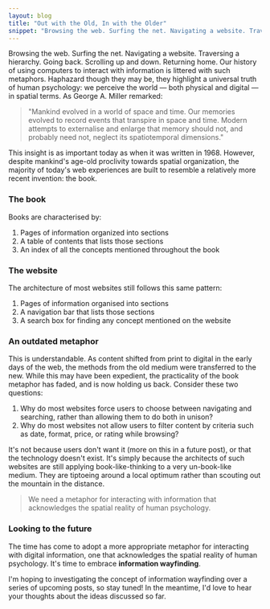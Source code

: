```yaml
---
layout: blog
title: "Out with the Old, In with the Older"
snippet: "Browsing the web. Surfing the net. Navigating a website. Traversing a hierarchy. Going back. Scrolling up and down. Returning home. Our history of using computers to interact with information is littered with such metaphors. Haphazard though they may be, they highlight a universal truth of human psychology: we perceive the world — both physical and digital —  in spatial terms. However, despite mankind's age-old proclivity towards spatial organisation, the majority of today's web experiences are built to resemble a relatively more recent invention: the book."
---
```


Browsing the web. Surfing the net. Navigating a website. Traversing a hierarchy. Going back. Scrolling up and down. Returning home. Our history of using computers to interact with information is littered with such metaphors. Haphazard though they may be, they highlight a universal truth of human psychology: we perceive the world — both physical and digital —  in spatial terms. As George A. Miller remarked:

> "Mankind evolved in a world of space and time. Our memories evolved to record events that transpire in space and time. Modern attempts to externalise and enlarge that memory should not, and probably need not, neglect its spatiotemporal dimensions."

This insight is as important today as when it was written in 1968. However, despite mankind's age-old proclivity towards spatial organization, the majority of today's web experiences are built to resemble a relatively more recent invention: the book.

### The book
Books are characterised by:

1. Pages of information organized into sections
2. A table of contents that lists those sections
3. An index of all the concepts mentioned throughout the book 

### The website
The architecture of most websites still follows this same pattern:

1. Pages of information organised into sections
2. A navigation bar that lists those sections
3. A search box for finding any concept mentioned on the website

### An outdated metaphor
This is understandable. As content shifted from print to digital in the early days of the web, the methods from the old medium were transferred to the new. While this may have been expedient, the practicality of the book metaphor has faded, and is now holding us back. Consider these two questions:

1. Why do most websites force users to choose between navigating and searching, rather than allowing them to do both in unison?
2. Why do most websites not allow users to filter content by criteria such as date, format, price, or rating while browsing?

It's not because users don't want it (more on this in a future post), or that the technology doesn't exist. It's simply because the architects of such websites are still applying book-like-thinking to a very un-book-like medium. They are tiptoeing around a local optimum rather than scouting out the mountain in the distance.

> We need a metaphor for interacting with information that acknowledges the spatial reality of human psychology.

### Looking to the future
The time has come to adopt a more appropriate metaphor for interacting with digital information, one that acknowledges the spatial reality of human psychology. It's time to embrace  **information wayfinding**.

I'm hoping to investigating the concept of information wayfinding over a series of upcoming posts, so stay tuned! In the meantime, I'd love to hear your thoughts about the ideas discussed so far.